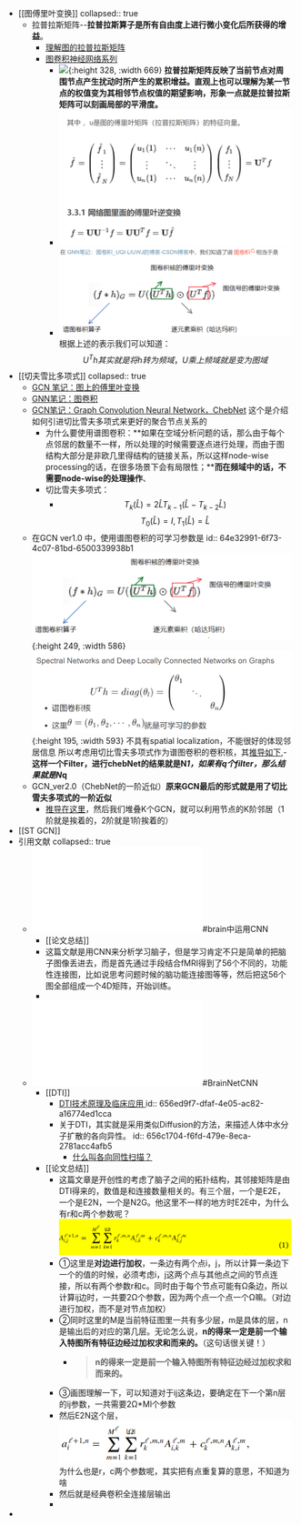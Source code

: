 - [[图傅里叶变换]]
  collapsed:: true
	- 拉普拉斯矩阵--**拉普拉斯算子是所有自由度上进行微小变化后所获得的增益**。
		- [理解图的拉普拉斯矩阵 ](https://zhuanlan.zhihu.com/p/362416124)
		- [图卷积神经网络系列](https://zhuanlan.zhihu.com/p/137897522)
			- ![](https://img-blog.csdnimg.cn/20210628172230458.png?x-oss-process=image/watermark,type_ZmFuZ3poZW5naGVpdGk,shadow_10,text_aHR0cHM6Ly9ibG9nLmNzZG4ubmV0L3FxXzQwMjA2Mzcx,size_16,color_FFFFFF,t_70){:height 328, :width 669}
			  **拉普拉斯矩阵反映了当前节点对周围节点产生扰动时所产生的累积增益。**直观上也可以理解为某一节点的权值变为其相邻节点权值的期望影响，形象一点就是**拉普拉斯矩阵可以刻画局部的平滑度。**
			- ![image.png](../assets/image_1692609821323_0.png)
			- ![image.png](../assets/image_1692610111234_0.png)
			  根据上述的表示我们可以知道：$$U^T h其实就是将h转为频域，U乘上频域就是变为图域$$
- [[切夫雪比多项式]]
  collapsed:: true
	- [GCN 笔记：图上的傅里叶变换](https://blog.csdn.net/qq_40206371/article/details/118230105)
	- [GNN笔记：图卷积](https://blog.csdn.net/qq_40206371/article/details/118424118?csdn_share_tail=%7B%22type%22%3A%22blog%22%2C%22rType%22%3A%22article%22%2C%22rId%22%3A%22118424118%22%2C%22source%22%3A%22qq_40206371%22%7D)
	- [GCN笔记：Graph Convolution Neural Network，ChebNet](https://blog.csdn.net/qq_40206371/article/details/126679141) 这个是介绍如何引进切比雪夫多项式来更好的聚合节点关系的
		- 为什么要使用谱图卷积：**如果在空域分析问题的话，那么由于每个点邻居的数量不一样，所以处理的时候需要逐点进行处理，而由于图结构大部分是非欧几里得结构的链接关系，所以这样node-wise processing的话，在很多场景下会有局限性；****而在频域中的话，不需要node-wise的处理操作**、
		- 切比雪夫多项式：
			- $$T_k(\hat{L})=2\hat{L}T_{k-1}(\hat{L}-T_{k-2}{\hat{L}})$$$$
			  T_0(\hat{L} )= I,T_1(\hat{L})=\hat{L}$$
	- 在GCN ver1.0 中，使用谱图卷积的可学习参数是
	  id:: 64e32991-6f73-4c07-81bd-6500339938b1
	  ![image.png](../assets/image_1692611043051_0.png){:height 249, :width 586} 
	  ![image.png](../assets/image_1692611023833_0.png){:height 195, :width 593}
	  不具有spatial localization，不能很好的体现邻居信息
	  所以考虑用切比雪夫多项式作为谱图卷积的卷积核，其[推导如下](https://blog.csdn.net/qq_40206371/article/details/126679141#:~:text=2.1%20%E5%8E%9F%E7%90%86-,%E4%BD%BF%E7%94%A8%E5%88%87%E6%AF%94%E9%9B%AA%E5%A4%AB%E5%A4%9A%E9%A1%B9%E5%BC%8F%E4%BD%9C%E4%B8%BA%E8%B0%B1%E5%9B%BE%E5%8D%B7%E7%A7%AF%E7%9A%84%E5%8D%B7%E7%A7%AF%E6%A0%B8,-%E2%80%94%E2%80%94k%E9%98%B6%E5%88%87),-**这样一个Filter，进行chebNet的结果就是N*1，如果有q个filter，那么结果就是N*q**
	- GCN_ver2.0（ChebNet的一阶近似）**原来GCN最后的形式就是用了切比雪夫多项式的一阶近似**
		- [推导在这里](https://blog.csdn.net/qq_40206371/article/details/126679141#:~:text=3-,GCN_ver2.0%EF%BC%88ChebNet%E7%9A%84%E4%B8%80%E9%98%B6%E8%BF%91%E4%BC%BC%EF%BC%89,%E4%B8%80%E4%B8%AA%E5%B1%82%E7%BA%BF%E6%80%A7%E6%96%B9%E7%A8%8B)，然后我们堆叠K个GCN，就可以利用节点的K阶邻居（1阶就是挨着的，2阶就是1阶挨着的）
- [[ST GCN]]
- 引用文献
  collapsed:: true
	- ![Brain age prediction based on resting state functional connectivity patterns using convolutional neural networks.pdf](../assets/Brain_age_prediction_based_on_resting-state_functional_connectivity_patterns_using_convolutional_neural_networks_1692500343712_0.pdf)#brain中运用CNN
		- [[论文总结]]
		- 这篇文献是用CNN来分析学习脑子，但是学习肯定不只是简单的把脑子图像丢进去，而是首先通过手段结合fMRI得到了56个不同的，功能性连接图，比如说思考问题时候的脑功能连接图等等，然后把这56个图全部组成一个4D矩阵，开始训练。
		-
	- ![BrainNetCNN.pdf](../assets/BrainNetCNN_1692501739236_0.pdf)#BrainNetCNN
		- [[DTI]]
			- [DTI技术原理及临床应用 ](https://zhuanlan.zhihu.com/p/407887063)
			  id:: 656ed9f7-dfaf-4e05-ac82-a16774ed1cca
			- 关于DTI，其实就是采用类似Diffusion的方法，来描述人体中水分子扩散的各向异性。
			  id:: 656c1704-f6fd-479e-8eca-2781acc4afb5
				- [什么叫各向同性扫描？](https://mp.weixin.qq.com/s?__biz=MzI1NzU4Njg2OQ==&mid=2247487988&idx=1&sn=bef3bb0ef0ab58742cc8358de6020727&chksm=ea14722edd63fb38bf479cc12c7477ac532dace26feed83c11a5f6948ee93deddeb66a2bc569&scene=21#wechat_redirect)
		- [[论文总结]]
			- 这篇文章是开创性的考虑了脑子之间的拓扑结构，其邻接矩阵是由DTI得来的，数值是和连接数量相关的。有三个层，一个是E2E，一个是E2N，一个是N2G。他这里不一样的地方时E2E中，为什么有r和c两个参数呢？ ![image.png](../assets/image_1692518935589_0.png)
			- ①这里是**对边进行加权**，一条边有两个点i，j，所以计算一条边下一个的值的时候，必须考虑i，j这两个点与其他点之间的节点连接，所以有两个参数r和c。同时由于每个节点可能有Ω条边，所以计算ij边时，一共要2Ω个参数，因为两个点一个点一个Ω嘛。（对边进行加权，而不是对节点加权）
			- ②同时这里的M是当前特征图里一共有多少层，m是具体的层，n是输出后的对应的第几层。无论怎么说，**n的得来一定是前一个输入特图所有特征边经过加权求和而来的。**（这句话很关键！）
				- >**n的得来一定是前一个输入特图所有特征边经过加权求和而来的。**
			- ③画图理解一下，可以知道对于ij这条边，要确定在下一个第n层的ij参数，一共需要2Ω*Ml个参数
			- 然后E2N这个层， ![image.png](../assets/image_1692519008747_0.png)
			  为什么也是r，c两个参数呢，其实把有点重复算的意思，不知道为啥
			- 然后就是经典卷积全连接层输出
			-
-